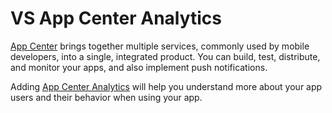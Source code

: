﻿# VS App Center Analytics

[App Center](https://appcenter.ms/) brings together multiple services, commonly used by mobile developers, into a single, integrated product. You can build, test, distribute, and monitor your apps, and also implement push notifications.

Adding [App Center Analytics](https://docs.microsoft.com/appcenter/analytics/) will help you understand more about your app users and their behavior when using your app.
